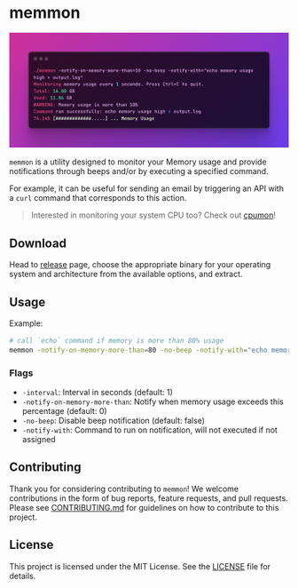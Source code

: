 # memmon

![Memory Monitor Screenshot](screenshot.png)

`memmon` is a utility designed to monitor your Memory usage and provide notifications through beeps and/or by executing a specified command.

For example, it can be useful for sending an email by triggering an API with a `curl` command that corresponds to this action.

> Interested in monitoring your system CPU too? Check out [cpumon](https://github.com/tonywei92/cpumon)!

## Download

Head to [release](https://github.com/tonywei92/memmon/releases/latest) page, choose the appropriate binary for your operating system and architecture from the available options, and extract.

## Usage

Example:

```sh
# call `echo` command if memory is more than 80% usage
memmon -notify-on-memory-more-than=80 -no-beep -notify-with="echo memory usage high > output.log"
```

### Flags

- `-interval`: Interval in seconds (default: 1)
- `-notify-on-memory-more-than`: Notify when memory usage exceeds this percentage (default: 0)
- `-no-beep`: Disable beep notification (default: false)
- `-notify-with`: Command to run on notification, will not executed if not assigned

## Contributing

Thank you for considering contributing to `memmon`! We welcome contributions in the form of bug reports, feature requests, and pull requests. Please see [CONTRIBUTING.md](CONTRIBUTING.md) for guidelines on how to contribute to this project.

## License

This project is licensed under the MIT License. See the [LICENSE](LICENSE) file for details.
